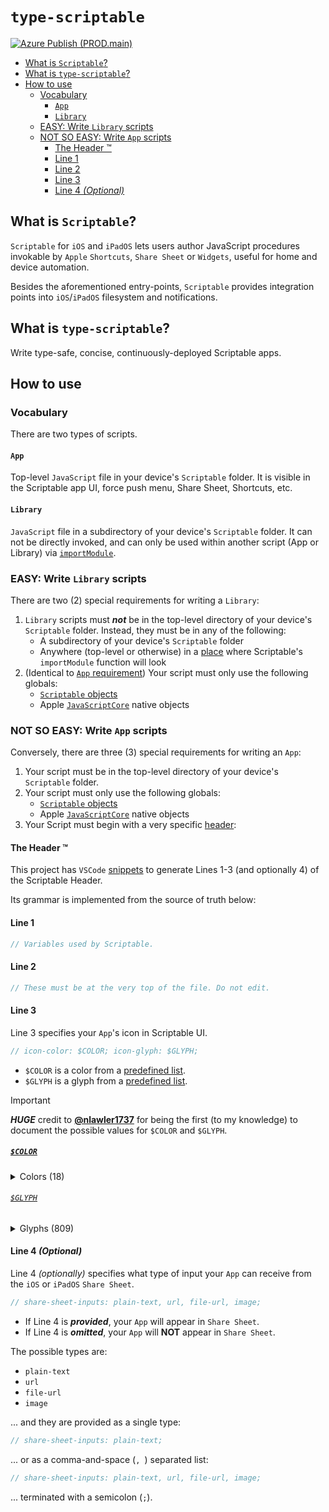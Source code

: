# `type-scriptable`
[![Azure Publish (PROD.main)](https://github.com/jimmy-zhening-luo/scriptable/actions/workflows/PROD.main.yml/badge.svg)](https://github.com/jimmy-zhening-luo/scriptable/actions/workflows/PROD.main.yml)

- [What is `Scriptable`?](#what-is-scriptable)
- [What is `type-scriptable`?](#what-is-type-scriptable)
- [How to use](#how-to-use)
    - [Vocabulary](#vocabulary)
        - [`App`](#app)
        - [`Library`](#library)
    - [EASY: Write `Library` scripts](#easy-write-library-scripts)
    - [NOT SO EASY: Write `App` scripts](#not-so-easy-write-app-scripts)
        - [The Header ™](#the-header-)
        - [Line 1](#line-1)
        - [Line 2](#line-2)
        - [Line 3](#line-3)
        - [Line 4 _(Optional)_](#line-4-optional)

## What is `Scriptable`?
`Scriptable` for `iOS` and `iPadOS` lets users author JavaScript procedures invokable by `Apple` `Shortcuts`, `Share Sheet` or `Widgets`, useful for home and device automation.

Besides the aforementioned entry-points, `Scriptable` provides integration points into `iOS`/`iPadOS` filesystem and notifications.

## What is `type-scriptable`?
Write type-safe, concise, continuously-deployed Scriptable apps.

## How to use

### Vocabulary
There are two types of scripts.

#### `App`
Top-level `JavaScript` file in your device's `Scriptable` folder. It is visible in the Scriptable app UI, force push menu, Share Sheet, Shortcuts, etc.

#### `Library`
`JavaScript` file in a subdirectory of your device's `Scriptable` folder. It can not be directly invoked, and can only be used within another script (App or Library) via [`importModule`](https://docs.scriptable.app/importmodule/).

### EASY: Write `Library` scripts
There are two (2) special requirements for writing a `Library`:

1. `Library` scripts must ___not___ be in the top-level directory of your device's `Scriptable` folder. Instead, they must be in any of the following:
    - A subdirectory of your device's `Scriptable` folder
    - Anywhere (top-level or otherwise) in a [place](https://docs.scriptable.app/importmodule/) where Scriptable's `importModule` function will look
1. (Identical to [`App` requirement](#not-so-easy-write-app-scripts)) Your script must only use the following globals:
    - [`Scriptable` objects](https://docs.scriptable.app/)
    - Apple [`JavaScriptCore`](https://developer.apple.com/documentation/javascriptcore) native objects

### NOT SO EASY: Write `App` scripts
Conversely, there are three (3) special requirements for writing an `App`:

1. Your script must be in the top-level directory of your device's `Scriptable` folder.
1. Your script must only use the following globals:
    - [`Scriptable` objects](https://docs.scriptable.app/)
    - Apple [`JavaScriptCore`](https://developer.apple.com/documentation/javascriptcore) native objects
1. Your Script must begin with a very specific [header](./.vscode/Header.code-snippets):

#### The Header &trade;
This project has `VSCode` [snippets](./.vscode/Header.code-snippets) to generate Lines 1-3 (and optionally 4) of the Scriptable Header.

Its grammar is implemented from the source of truth below:

#### Line 1

```javascript
// Variables used by Scriptable.
```

#### Line 2

```javascript
// These must be at the very top of the file. Do not edit.
```

#### Line 3
Line 3 specifies your `App`'s icon in Scriptable UI.

```javascript
// icon-color: $COLOR; icon-glyph: $GLYPH;
```

- `$COLOR` is a color from a [predefined list](#color).
- `$GLYPH` is a glyph from a [predefined list](#glyph).

> [!IMPORTANT]
> ___HUGE___ credit to [__@nlawler1737__](https://github.com/nlawler1737) for being the first (to my knowledge) to document the possible values for `$COLOR` and `$GLYPH`.

##### [`$COLOR`](https://github.com/nlawler1737/Scriptable/blob/main/Glyph%20%26%20Color%20Changer.js)

<details>
<summary>Colors (18)</summary>

| Name          | Color                |
| ------------- | -------------------- |
| `red`         | `hsl(6, 68%, 55%)`   |
| `pink`        | `hsl(343, 68%, 55%)` |
| `purple`      | `hsl(286, 54%, 47%)` |
| `deep-purple` | `hsl(260, 48%, 51%)` |
| `deep-blue`   | `hsl(234, 48%, 55%)` |
| `blue`        | `hsl(213, 75%, 61%)` |
| `cyan`        | `hsl(192, 55%, 59%)` |
| `teal`        | `hsl(172, 32%, 49%)` |
| `deep-green`  | `hsl(110, 40%, 55%)` |
| `green`       | `hsl(84, 45%, 58%)`  |
| `yellow`      | `hsl(43, 77%, 62%)`  |
| `orange`      | `hsl(32, 78%, 58%)`  |
| `light-brown` | `hsl(23, 37%, 48%)`  |
| `brown`       | `hsl(19, 44%, 39%)`  |
| `deep-brown`  | `hsl(27, 47%, 29%)`  |
| `light-gray`  | `hsl(235, 5%, 54%)`  |
| `gray`        | `hsl(227, 6%, 44%)`  |
| `deep-gray`   | `hsl(210, 8%, 30%)`  |

</details>

###### [`$GLYPH`](https://github.com/nlawler1737/Scriptable/blob/4ccf80b72ef5f15d4ed00b282988612bb9dbf4fc/iconGlyphCss.txt#L17)

<details>
<summary>Glyphs (809)</summary>

```txt
ad
address-book
address-card
adjust
air-freshener
align-center
align-justify
align-left
align-right
allergies
ambulance
american-sign-language-interpreting
anchor
angle-double-down
angle-double-left
angle-double-right
angle-double-up
angle-down
angle-left
angle-right
angle-up
angry
ankh
apple-alt
archive
archway
arrow-alt-circle-down
arrow-alt-circle-left
arrow-alt-circle-right
arrow-alt-circle-up
arrow-circle-down
arrow-circle-left
arrow-circle-right
arrow-circle-up
arrow-down
arrow-left
arrow-right
arrow-up
arrows-alt
arrows-alt-h
arrows-alt-v
assistive-listening-systems
asterisk
at
atlas
atom
audio-description
award
backspace
backward
balance-scale
ban
band-aid
barcode
bars
baseball-ball
basketball-ball
bath
battery-empty
battery-full
battery-half
battery-quarter
battery-three-quarters
bed
beer
bell
bell-slash
bezier-curve
bible
bicycle
binoculars
birthday-cake
blender
blind
bold
bolt
bomb
bone
bong
book
book-open
book-reader
bookmark
bowling-ball
box
box-open
boxes
braille
brain
briefcase
briefcase-medical
broadcast-tower
broom
brush
bug
building
bullhorn
bullseye
burn
bus
bus-alt
business-time
calculator
calendar
calendar-alt
calendar-check
calendar-minus
calendar-plus
calendar-times
camera
camera-retro
cannabis
capsules
car
car-alt
car-battery
car-crash
car-side
caret-down
caret-left
caret-right
caret-square-down
caret-square-left
caret-square-right
caret-square-up
caret-up
cart-arrow-down
cart-plus
certificate
chalkboard
chalkboard-teacher
charging-station
chart-area
chart-bar
chart-line
chart-pie
check
check-circle
check-double
check-square
chess
chess-bishop
chess-board
chess-king
chess-knight
chess-pawn
chess-queen
chess-rook
chevron-circle-down
chevron-circle-left
chevron-circle-right
chevron-circle-up
chevron-down
chevron-left
chevron-right
chevron-up
child
church
circle
circle-notch
city
clipboard
clipboard-check
clipboard-list
clock
clone
closed-captioning
cloud
cloud-download-alt
cloud-upload-alt
cocktail
code
code-branch
coffee
cog
cogs
coins
columns
comment
comment-alt
comment-dollar
comment-dots
comment-slash
comments
comments-dollar
compact-disc
compass
compress
concierge-bell
cookie
cookie-bite
copy
copyright
couch
credit-card
crop
crop-alt
cross
crosshairs
crow
crown
cube
cubes
cut
database
deaf
desktop
dharmachakra
diagnoses
dice
dice-five
dice-four
dice-one
dice-six
dice-three
dice-two
digital-tachograph
directions
divide
dizzy
dna
dollar-sign
dolly
dolly-flatbed
donate
door-closed
door-open
dot-circle
dove
download
drafting-compass
draw-polygon
drum
drum-steelpan
dumbbell
edit
eject
ellipsis-h
ellipsis-v
envelope
envelope-open
envelope-open-text
envelope-square
equals
eraser
euro-sign
exchange-alt
exclamation
exclamation-circle
exclamation-triangle
expand
expand-arrows-alt
external-link-alt
external-link-square-alt
eye
eye-dropper
eye-slash
fast-backward
fast-forward
fax
feather
feather-alt
female
fighter-jet
file
file-alt
file-archive
file-audio
file-code
file-contract
file-download
file-excel
file-export
file-image
file-import
file-invoice
file-invoice-dollar
file-medical
file-medical-alt
file-pdf
file-powerpoint
file-prescription
file-signature
file-upload
file-video
file-word
fill
fill-drip
film
filter
fingerprint
fire
fire-extinguisher
first-aid
fish
flag
flag-checkered
flask
flushed
folder
folder-minus
folder-open
folder-plus
font
football-ball
forward
frog
frown
frown-open
funnel-dollar
futbol
gamepad
gas-pump
gavel
gem
genderless
gift
glass-martini
glass-martini-alt
glasses
globe
globe-africa
globe-americas
globe-asia
golf-ball
gopuram
graduation-cap
greater-than
greater-than-equal
grimace
grin
grin-alt
grin-beam
grin-beam-sweat
grin-hearts
grin-squint
grin-squint-tears
grin-stars
grin-tears
grin-tongue
grin-tongue-squint
grin-tongue-wink
grin-wink
grip-horizontal
grip-vertical
h-square
hamsa
hand-holding
hand-holding-heart
hand-holding-usd
hand-lizard
hand-paper
hand-peace
hand-point-down
hand-point-left
hand-point-right
hand-point-up
hand-pointer
hand-rock
hand-scissors
hand-spock
hands
hands-helping
handshake
hashtag
hdd
heading
headphones
headphones-alt
headset
heart
heartbeat
helicopter
highlighter
history
hockey-puck
home
hospital
hospital-alt
hospital-symbol
hot-tub
hotel
hourglass
hourglass-end
hourglass-half
hourglass-start
i-cursor
id-badge
id-card
id-card-alt
image
images
inbox
indent
industry
infinity
info
info-circle
italic
jedi
joint
journal-whills
kaaba
key
keyboard
khanda
kiss
kiss-beam
kiss-wink-heart
kiwi-bird
landmark
language
laptop
laptop-code
laugh
laugh-beam
laugh-squint
laugh-wink
layer-group
leaf
lemon
less-than
less-than-equal
level-down-alt
level-up-alt
life-ring
lightbulb
link
lira-sign
list
list-alt
list-ol
list-ul
location-arrow
lock
lock-open
long-arrow-alt-down
long-arrow-alt-left
long-arrow-alt-right
long-arrow-alt-up
low-vision
luggage-cart
magic
magnet
mail-bulk
male
map
map-marked
map-marked-alt
map-marker
map-marker-alt
map-pin
map-signs
marker
mars
mars-double
mars-stroke
mars-stroke-h
mars-stroke-v
medal
medkit
meh
meh-blank
meh-rolling-eyes
memory
menorah
mercury
microchip
microphone
microphone-alt
microphone-alt-slash
microphone-slash
microscope
minus
minus-circle
minus-square
mobile
mobile-alt
money-bill
money-bill-alt
money-bill-wave
money-bill-wave-alt
money-check
money-check-alt
monument
moon
mortar-pestle
mosque
motorcycle
mouse-pointer
music
neuter
newspaper
not-equal
notes-medical
object-group
object-ungroup
oil-can
om
outdent
paint-brush
paint-roller
palette
pallet
paper-plane
paperclip
parachute-box
paragraph
parking
passport
pastafarianism
paste
pause
pause-circle
paw
peace
pen
pen-alt
pen-fancy
pen-nib
pen-square
pencil-alt
pencil-ruler
people-carry
percent
percentage
phone
phone-slash
phone-square
phone-volume
piggy-bank
pills
place-of-worship
plane
plane-arrival
plane-departure
play
play-circle
plug
plus
plus-circle
plus-square
podcast
poll
poll-h
poo
poop
portrait
pound-sign
power-off
pray
praying-hands
prescription
prescription-bottle
prescription-bottle-alt
print
procedures
project-diagram
puzzle-piece
qrcode
question
question-circle
quidditch
quote-left
quote-right
quran
random
receipt
recycle
redo
redo-alt
registered
reply
reply-all
retweet
ribbon
road
robot
rocket
route
rss
rss-square
ruble-sign
ruler
ruler-combined
ruler-horizontal
ruler-vertical
rupee-sign
sad-cry
sad-tear
save
school
screwdriver
search
search-dollar
search-location
search-minus
search-plus
seedling
server
shapes
share
share-alt
share-alt-square
share-square
shekel-sign
shield-alt
ship
shipping-fast
shoe-prints
shopping-bag
shopping-basket
shopping-cart
shower
shuttle-van
sign
sign-in-alt
sign-language
sign-out-alt
signal
signature
sitemap
skull
sliders-h
smile
smile-beam
smile-wink
smoking
smoking-ban
snowflake
socks
solar-panel
sort
sort-alpha-down
sort-alpha-up
sort-amount-down
sort-amount-up
sort-down
sort-numeric-down
sort-numeric-up
sort-up
spa
space-shuttle
spinner
splotch
spray-can
square
square-full
square-root-alt
stamp
star
star-and-crescent
star-half
star-half-alt
star-of-david
star-of-life
step-backward
step-forward
stethoscope
sticky-note
stop
stop-circle
stopwatch
store
store-alt
stream
street-view
strikethrough
stroopwafel
subscript
subway
suitcase
suitcase-rolling
sun
superscript
surprise
swatchbook
swimmer
swimming-pool
synagogue
sync
sync-alt
syringe
table
table-tennis
tablet
tablet-alt
tablets
tachometer-alt
tag
tags
tape
tasks
taxi
teeth
teeth-open
terminal
text-height
text-width
th
th-large
th-list
theater-masks
thermometer
thermometer-empty
thermometer-full
thermometer-half
thermometer-quarter
thermometer-three-quarters
thumbs-down
thumbs-up
thumbtack
ticket-alt
times
times-circle
tint
tint-slash
tired
toggle-off
toggle-on
toolbox
tooth
torah
torii-gate
trademark
traffic-light
train
transgender
transgender-alt
trash
trash-alt
tree
trophy
truck
truck-loading
truck-monster
truck-moving
truck-pickup
tshirt
tty
tv
umbrella
umbrella-beach
underline
undo
undo-alt
universal-access
university
unlink
unlock
unlock-alt
upload
user
user-alt
user-alt-slash
user-astronaut
user-check
user-circle
user-clock
user-cog
user-edit
user-friends
user-graduate
user-lock
user-md
user-minus
user-ninja
user-plus
user-secret
user-shield
user-slash
user-tag
user-tie
user-times
users
users-cog
utensil-spoon
utensils
vector-square
venus
venus-double
venus-mars
vial
vials
video
video-slash
vihara
volleyball-ball
volume-down
volume-off
volume-up
walking
wallet
warehouse
weight
weight-hanging
wheelchair
wifi
window-close
window-maximize
window-minimize
window-restore
wine-glass
wine-glass-alt
won-sign
wrench
x-ray
yen-sign
yin-yang
```

</details>

#### Line 4 _(Optional)_
Line 4 _(optionally)_ specifies what type of input your `App` can receive from the `iOS` or `iPadOS` `Share Sheet`.

```javascript
// share-sheet-inputs: plain-text, url, file-url, image;
```

- If Line 4 is ___provided___, your `App` will appear in `Share Sheet`.
- If Line 4 is ___omitted___, your `App` will __NOT__ appear in `Share Sheet`.

The possible types are:

- `plain-text`
- `url`
- `file-url`
- `image`

... and they are provided as a single type:

```javascript
// share-sheet-inputs: plain-text;
```

... or as a comma-and-space (`, `) separated list:

```javascript
// share-sheet-inputs: plain-text, url, file-url, image;
```

... terminated with a semicolon (`;`).
